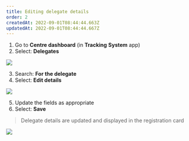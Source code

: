 ```yaml
---
title: Editing delegate details
order: 2
createdAt: 2022-09-01T08:44:44.663Z
updatedAt: 2022-09-01T08:44:44.667Z
---
```

1. Go to **Centre dashboard** (in **Tracking** **System** app) ​
2. Select: **Delegates**​

![](/img/cm-6-06-Editing.jpg)

3. Search: **For the delegate​**
4. Select: **Edit details ​**

![](/img/cm-6-07-Editing.jpg)

5. Update the fields as appropriate ​
6. Select: **Save**​

> Delegate details are updated and displayed in the registration card​

![](/img/cm-6-08-Editing.jpg)